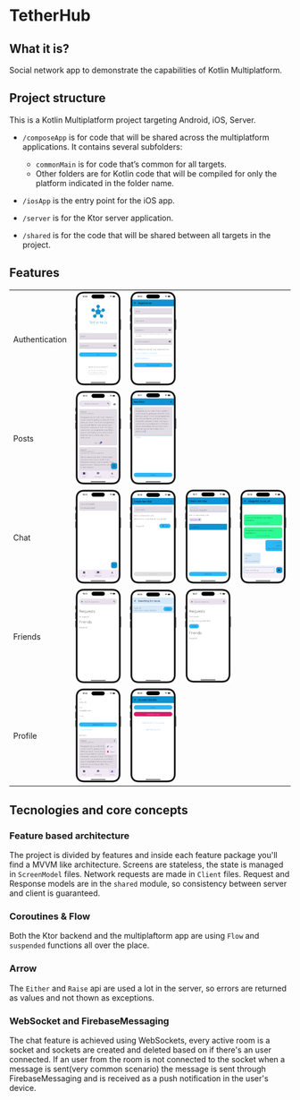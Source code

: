 # TetherHub

## What it is?

Social network app to demonstrate the capabilities of Kotlin Multiplatform.

## Project structure

This is a Kotlin Multiplatform project targeting Android, iOS, Server.

- `/composeApp` is for code that will be shared across the multiplatform applications.
  It contains several subfolders:

  - `commonMain` is for code that’s common for all targets.
  - Other folders are for Kotlin code that will be compiled for only the platform indicated in the
    folder name.

- `/iosApp` is the entry point for the iOS app.

- `/server` is for the Ktor server application.

- `/shared` is for the code that will be shared between all targets in the project.

## Features

|                |                                    |                                           |                                           |                                |
| -------------- | ---------------------------------- | ----------------------------------------- | ----------------------------------------- | ------------------------------ |
| Authentication | ![image](screenshots/login.png)    | ![image](screenshots/registration.png)    |                                           |                                |
| Posts          | ![image](screenshots/feed.png)     | ![image](screenshots/new_post.png)        |                                           |                                |
| Chat           | ![image](screenshots/messages.png) | ![image](screenshots/new_chat.png)        | ![image](screenshots/new_chat_filled.png) | ![image](screenshots/chat.png) |
| Friends        | ![image](screenshots/friends.png)  | ![image](screenshots/friends_search.png)  | ![image](screenshots/friend_request.png)  |                                |
| Profile        | ![image](screenshots/profile.png)  | ![image](screenshots/account_options.png) |                                           |                                |

## Tecnologies and core concepts

### Feature based architecture

The project is divided by features and inside each feature package you'll find a MVVM like architecture. Screens are stateless, the state is managed in `ScreenModel` files. Network requests are made in `Client` files. Request and Response models are in the `shared` module, so consistency between server and client is guaranteed.

### Coroutines & Flow

Both the Ktor backend and the multiplaftorm app are using `Flow` and `suspended` functions all over the place.

### Arrow

The `Either` and `Raise` api are used a lot in the server, so errors are returned as values and not thown as exceptions.

### WebSocket and FirebaseMessaging

The chat feature is achieved using WebSockets, every active room is a socket and sockets are created and deleted based on if there's an user connected. If an user from the room is not connected to the socket when a message is sent(very common scenario) the message is sent through FirebaseMessaging and is received as a push notification in the user's device.
